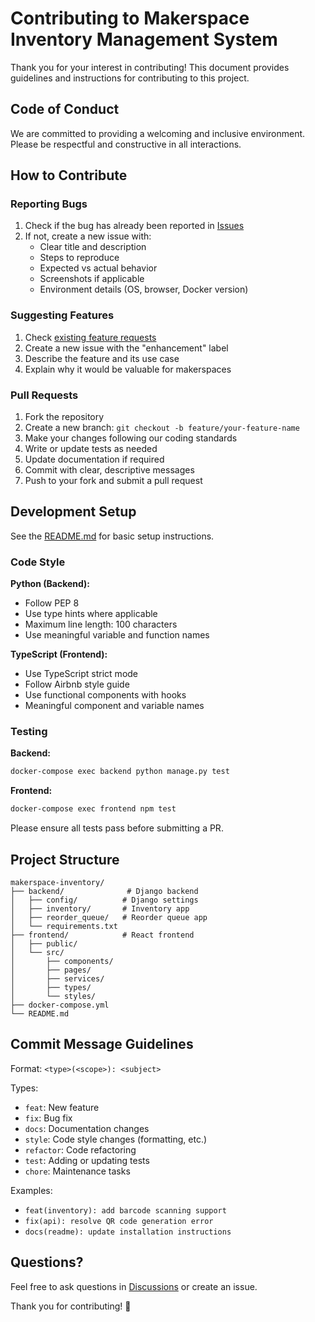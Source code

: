 # Contributing to Makerspace Inventory Management System

Thank you for your interest in contributing! This document provides guidelines and instructions for contributing to this project.

## Code of Conduct

We are committed to providing a welcoming and inclusive environment. Please be respectful and constructive in all interactions.

## How to Contribute

### Reporting Bugs

1. Check if the bug has already been reported in [Issues](https://github.com/yourusername/makerspace-inventory/issues)
2. If not, create a new issue with:
   - Clear title and description
   - Steps to reproduce
   - Expected vs actual behavior
   - Screenshots if applicable
   - Environment details (OS, browser, Docker version)

### Suggesting Features

1. Check [existing feature requests](https://github.com/yourusername/makerspace-inventory/issues?q=is%3Aissue+is%3Aopen+label%3Aenhancement)
2. Create a new issue with the "enhancement" label
3. Describe the feature and its use case
4. Explain why it would be valuable for makerspaces

### Pull Requests

1. Fork the repository
2. Create a new branch: `git checkout -b feature/your-feature-name`
3. Make your changes following our coding standards
4. Write or update tests as needed
5. Update documentation if required
6. Commit with clear, descriptive messages
7. Push to your fork and submit a pull request

## Development Setup

See the [README.md](README.md) for basic setup instructions.

### Code Style

**Python (Backend):**
- Follow PEP 8
- Use type hints where applicable
- Maximum line length: 100 characters
- Use meaningful variable and function names

**TypeScript (Frontend):**
- Use TypeScript strict mode
- Follow Airbnb style guide
- Use functional components with hooks
- Meaningful component and variable names

### Testing

**Backend:**
```bash
docker-compose exec backend python manage.py test
```

**Frontend:**
```bash
docker-compose exec frontend npm test
```

Please ensure all tests pass before submitting a PR.

## Project Structure

```
makerspace-inventory/
├── backend/              # Django backend
│   ├── config/          # Django settings
│   ├── inventory/       # Inventory app
│   ├── reorder_queue/   # Reorder queue app
│   └── requirements.txt
├── frontend/            # React frontend
│   ├── public/
│   └── src/
│       ├── components/
│       ├── pages/
│       ├── services/
│       ├── types/
│       └── styles/
├── docker-compose.yml
└── README.md
```

## Commit Message Guidelines

Format: `<type>(<scope>): <subject>`

Types:
- `feat`: New feature
- `fix`: Bug fix
- `docs`: Documentation changes
- `style`: Code style changes (formatting, etc.)
- `refactor`: Code refactoring
- `test`: Adding or updating tests
- `chore`: Maintenance tasks

Examples:
- `feat(inventory): add barcode scanning support`
- `fix(api): resolve QR code generation error`
- `docs(readme): update installation instructions`

## Questions?

Feel free to ask questions in [Discussions](https://github.com/yourusername/makerspace-inventory/discussions) or create an issue.

Thank you for contributing! 🎉
